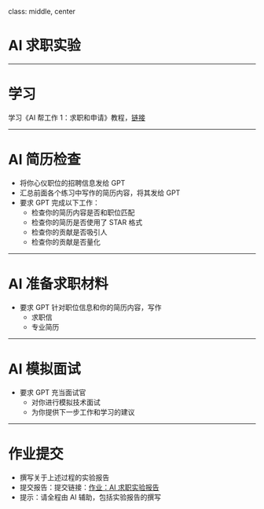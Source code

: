 class: middle, center

# AI 求职实验

---
# 学习

学习《AI 帮工作 1：求职和申请》教程，[链接](https://yishuai.github.io/talk/ai-career/index.html?p=4-1-apply.md)

---
# AI 简历检查

- 将你心仪职位的招聘信息发给 GPT
- 汇总前面各个练习中写作的简历内容，将其发给 GPT
- 要求 GPT 完成以下工作：
  - 检查你的简历内容是否和职位匹配
  - 检查你的简历是否使用了 STAR 格式
  - 检查你的贡献是否吸引人
  - 检查你的贡献是否量化

---
# AI 准备求职材料
- 要求 GPT 针对职位信息和你的简历内容，写作
  - 求职信
  - 专业简历

---
# AI 模拟面试
- 要求 GPT 充当面试官
  - 对你进行模拟技术面试
  - 为你提供下一步工作和学习的建议

---
# 作业提交
- 撰写关于上述过程的实验报告
- 提交报告：提交链接：[作业：AI 求职实验报告](https://docs.qq.com/form/page/DT2psVVpTWEJka0ZU)
- 提示：请全程由 AI 辅助，包括实验报告的撰写

